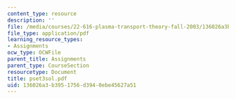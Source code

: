 ```yaml
---
content_type: resource
description: ''
file: /media/courses/22-616-plasma-transport-theory-fall-2003/136026a3b3951756d3940ebe45627a51_pset3sol.pdf
file_type: application/pdf
learning_resource_types:
- Assignments
ocw_type: OCWFile
parent_title: Assignments
parent_type: CourseSection
resourcetype: Document
title: pset3sol.pdf
uid: 136026a3-b395-1756-d394-0ebe45627a51
---
```

